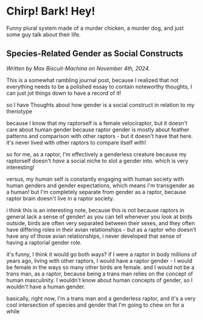 # Chirp! Bark! Hey!

Funny plural system made of a murder chicken, a murder dog, and just some guy talk about their life.

## Species-Related Gender as Social Constructs

<p><i>Written by Max Biscuit-Machina on November 4th, 2024.</i></p>

<p>This is a somewhat rambling journal post, because I realized that not everything needs to be a polished essay to contain noteworthy thoughts, I can just jot things down to have a record of it!</p>

<p>so I have Thoughts about how gender is a social construct in relation to my theriotype</p>

<p>because I know that my raptorself is a female velociraptor, but it doesn't care about human gender because raptor gender is mostly about feather patterns and comparison with other raptors - but it doesn't have that here. it's never lived with other raptors to compare itself with!</p>

<p>so for me, as a raptor, I'm effectively a genderless creature because my raptorself doesn't <i>have</i> a social niche to slot a gender into. which is very interesting!</p>

<p>versus, my <i>human</i> self is constantly engaging with human society with human genders and gender expectations, which means I'm transgender as a human! but I'm completely separate from gender as a raptor, because raptor brain doesn't live in a raptor society.</p>

<p>i think this is an interesting note, because this is not because raptors in general lack a sense of gender! as you can tell whenever you look at birds outside, birds are often very separated between their sexes, and they often have differing roles in their avian relationships - but as a raptor who doesn't have any of those avian relationships, i never developed that sense of having a raptorial gender role.</p>

<p>it's funny, I think it would go both ways? if I were a raptor in body millions of years ago, living with other raptors, I would have a raptor gender - I would be female in the ways so many other birds are female. and I would not be a trans man, as a raptor, because being a trans man relies on the concept of human masculinity. I wouldn't know about human concepts of gender, so I wouldn't have a human gender.</p>

<p>basically, right now, I'm a trans man and a genderless raptor, and it's a very cool intersection of species and gender that I'm going to chew on for a while</p>
